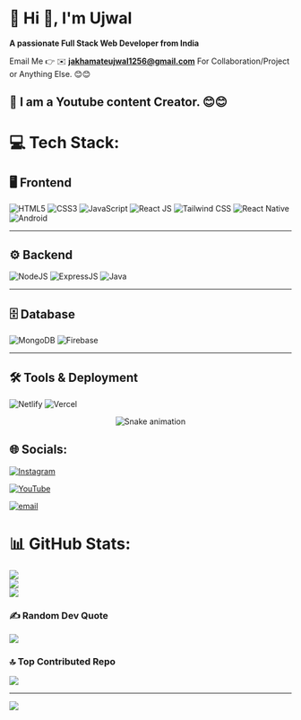 # 💫 Hi 👋, I'm Ujwal
**A passionate Full Stack Web Developer from India**

Email Me 👉 ✉️ **jakhamateujwal1256@gmail.com** For Collaboration/Project or Anything Else. 😊😊
<!--
- 🔭 **I’m currently working on:** Enter your project info here
- 🌱 **I’m currently learning:** Enter your tech here
- 👯 **I’m looking to collaborate on:** Enter your project name and info
- 🤔 **I’m looking for help with:** Your project here
- 💬 **Ask me about:** Collaboration, Tech Support
- 📫 **How to reach me:** Enter your email here
- 😄 **Pronouns:** Imran Sir
- ⚡ **Fun fact:** I Love Tech and Tech Love Me
-->
## 🔗 I am a Youtube content Creator. 😊😊



# 💻 Tech Stack:
## 🖥️ Frontend
![HTML5](https://img.shields.io/badge/html5-%23E34F26.svg?style=flat&logo=html5&logoColor=white)
![CSS3](https://img.shields.io/badge/css3-%231572B6.svg?style=flat&logo=css3&logoColor=white)
![JavaScript](https://img.shields.io/badge/javascript-%23323330.svg?style=flat&logo=javascript&logoColor=%23F7DF1E)
![React JS](https://img.shields.io/badge/React%20JS-%2320232A.svg?style=flat&logo=react&logoColor=%2361DAFB)
![Tailwind CSS](https://img.shields.io/badge/Tailwind%20CSS-%2306B6D4.svg?style=flat&logo=tailwindcss&logoColor=white)
![React Native](https://img.shields.io/badge/React%20Native-%2320232A.svg?style=flat&logo=react&logoColor=%2361DAFB)
![Android](https://img.shields.io/badge/Android-%233DDC84.svg?style=flat&logo=android&logoColor=white)

---

## ⚙️ Backend
![NodeJS](https://img.shields.io/badge/NodeJS-%23339933.svg?style=flat&logo=node.js&logoColor=white)
![ExpressJS](https://img.shields.io/badge/ExpressJS-%23000000.svg?style=flat&logo=express&logoColor=white)
![Java](https://img.shields.io/badge/Java-%23007396.svg?style=flat&logo=java&logoColor=white)

---

## 🗄️ Database
![MongoDB](https://img.shields.io/badge/MongoDB-%2347A248.svg?style=flat&logo=mongodb&logoColor=white)
![Firebase](https://img.shields.io/badge/firebase-a08021?style=flat&logo=firebase&logoColor=ffcd34)

---

## 🛠️ Tools & Deployment
![Netlify](https://img.shields.io/badge/netlify-%23000000.svg?style=flat&logo=netlify&logoColor=#00C7B7)
![Vercel](https://img.shields.io/badge/Vercel-%23000000.svg?style=flat&logo=vercel&logoColor=white)

<!-- Snake Game Repo View -->

<div align="center">
  <img src="https://profile-readme-generator.com/assets/snake.svg" alt="Snake animation" />
</div>

## 🌐 Socials:

[![Instagram](https://img.shields.io/badge/Instagram-%23E4405F.svg?logo=Instagram&logoColor=white)](https://instagram.com/ujwal1256)

[![YouTube](https://img.shields.io/badge/YouTube-%23FF0000.svg?logo=YouTube&logoColor=white)](https://youtube.com/@UCcODybi4irFqgsR0WPTKnPA)

[![email](https://img.shields.io/badge/Email-D14836?logo=gmail&logoColor=white)](mailto:jakhamateujwal1256@gmail.com) 


# 📊 GitHub Stats:
![](https://github-readme-stats.vercel.app/api?username=Ujwal1256&theme=dark&hide_border=false&include_all_commits=true&count_private=false)<br/>
![](https://nirzak-streak-stats.vercel.app/?user=Ujwal1256&theme=dark&hide_border=false)<br/>
![](https://github-readme-stats.vercel.app/api/top-langs/?username=Ujwal1256&theme=dark&hide_border=false&include_all_commits=true&count_private=false&layout=compact)

### ✍️ Random Dev Quote
![](https://quotes-github-readme.vercel.app/api?type=horizontal&theme=radical)

### 🔝 Top Contributed Repo
![](https://github-contributor-stats.vercel.app/api?username=Ujwal1256&limit=5&theme=dark&combine_all_yearly_contributions=true)

---
[![](https://visitcount.itsvg.in/api?id=Ujwal1256&icon=0&color=0)](https://visitcount.itsvg.in)

<!-- Proudly created with GPRM ( https://gprm.itsvg.in ) -->
